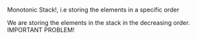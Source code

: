 Monotonic Stack!, i.e storing the elements in a specific order

We are storing the elements in the stack in the decreasing order.
IMPORTANT PROBLEM!
